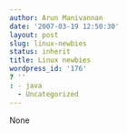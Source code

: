 ```yaml
---
author: Arun Manivannan
date: '2007-03-19 12:50:30'
layout: post
slug: linux-newbies
status: inherit
title: Linux newbies
wordpress_id: '176'
? ''
: - java
  - Uncategorized
---
```


None


